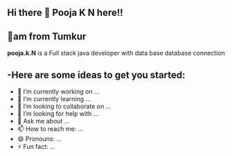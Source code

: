 ## Hi there 👋 Pooja K N here!!
## 📍am from Tumkur

**pooja.k.N** is a  Full stack java  developer with data base database connection  

-Here are some ideas to get you started:
---
- 🔭 I’m currently working on ...
- 🌱 I’m currently learning ...
- 👯 I’m looking to collaborate on ...
- 🤔 I’m looking for help with ...
- 💬 Ask me about ...
- 📫 How to reach me: ...
- 😄 Pronouns: ...
- ⚡ Fun fact: ...

